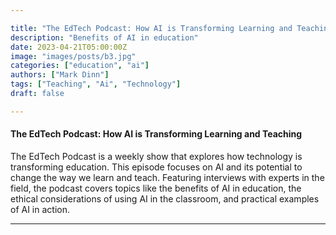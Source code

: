 ```yaml
---

title: "The EdTech Podcast: How AI is Transforming Learning and Teaching"
description: "Benefits of AI in education"
date: 2023-04-21T05:00:00Z
image: "images/posts/b3.jpg"
categories: ["education", "ai"]
authors: ["Mark Dinn"]
tags: ["Teaching", "Ai", "Technology"]
draft: false

---
```




#### The EdTech Podcast: How AI is Transforming Learning and Teaching 

The EdTech Podcast is a weekly show that explores how technology is transforming education. This episode focuses on AI and its potential to change the way we learn and teach. Featuring interviews with experts in the field, the podcast covers topics like the benefits of AI in education, the ethical considerations of using AI in the classroom, and practical examples of AI in action. 



---


